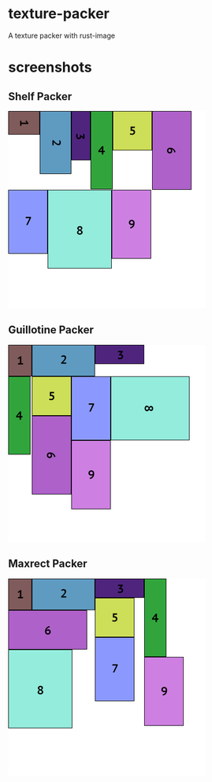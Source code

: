 # texture-packer

A texture packer with rust-image

# screenshots

## Shelf Packer
![shelf-packer](./bin/shelf-packer-output.png)

## Guillotine Packer
![guillotine-packer](./bin/guillotine-packer-output.png)

## Maxrect Packer
![maxrect-packer](./bin/maxrect-packer-output.png)
